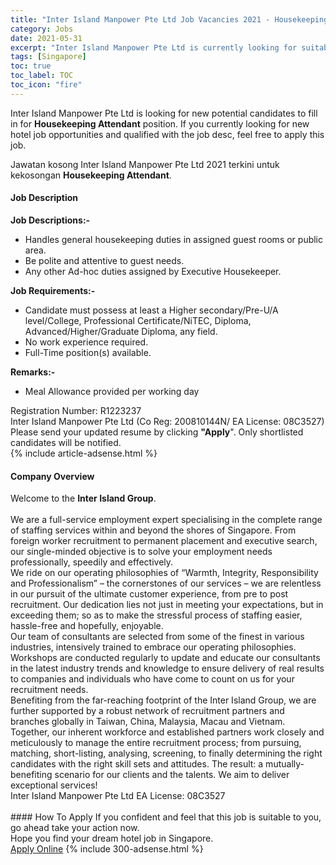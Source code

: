 ```yaml
---
title: "Inter Island Manpower Pte Ltd Job Vacancies 2021 - Housekeeping Attendant" 
category: Jobs 
date: 2021-05-31 
excerpt: "Inter Island Manpower Pte Ltd is currently looking for suitable person to fill in the Housekeeping Attendant which positioned at Singapore" 
tags: [Singapore] 
toc: true 
toc_label: TOC 
toc_icon: "fire" 
--- 
```


<p>Inter Island Manpower Pte Ltd is looking for new potential candidates to fill in for <b>Housekeeping Attendant</b> position. If you currently looking for new hotel job opportunities and qualified with the job desc, feel free to apply this job.
</p>Jawatan kosong Inter Island Manpower Pte Ltd 2021 terkini untuk kekosongan <b>Housekeeping Attendant</b>. 
<div><div><h4>Job Description</h4></div><div><div><span><div><div><strong>Job Descriptions:-</strong></div><ul><li>Handles general housekeeping duties in assigned guest rooms or public area.</li><li>Be polite and attentive to guest needs.</li><li>Any other Ad-hoc duties assigned by Executive Housekeeper.</li></ul><div><strong>Job Requirements:-</strong></div><ul><li>Candidate must possess at least a Higher secondary/Pre-U/A level/College, Professional Certificate/NiTEC, Diploma, Advanced/Higher/Graduate Diploma, any field.</li><li>No work experience required.</li><li>Full-Time position(s) available.</li></ul><div><strong>Remarks:-</strong></div><ul><li>Meal Allowance provided per working day</li></ul><div>Registration Number: R1223237<br>Inter Island Manpower Pte Ltd (Co Reg: 200810144N/ EA License: 08C3527)<br>Please send your updated resume by clicking <strong>"Apply</strong>". Only shortlisted candidates will be notified.</div></div></span></div></div></div> 
{% include article-adsense.html %} 
<div><div><h4>Company Overview</h4></div><div><div><span><div><div>
	Welcome to the <strong>Inter Island Group</strong>.</div>
<div>
<br>
	We are a full-service employment expert specialising in the complete range of staffing services within and beyond the shores of Singapore. From foreign worker recruitment to permanent placement and executive search, our single-minded objective is to solve your employment needs professionally, speedily and effectively.</div>
<div>
	We ride on our operating philosophies of &#8220;Warmth, Integrity, Responsibility and Professionalism&#8221; &#8211; the cornerstones of our services &#8211; we are relentless in our pursuit of the ultimate customer experience, from pre to post recruitment. Our dedication lies not just in meeting your expectations, but in exceeding them; so as to make the stressful process of staffing easier, hassle-free and hopefully, enjoyable.</div>
<div>
	Our team of consultants are selected from some of the finest in various industries, intensively trained to embrace our operating philosophies. Workshops are conducted regularly to update and educate our consultants in the latest industry trends and knowledge to ensure delivery of real results to companies and individuals who have come to count on us for your recruitment needs.</div>
<div>
	Benefiting from the far-reaching footprint of the Inter Island Group, we are further supported by a robust network of recruitment partners and branches globally in Taiwan, China, Malaysia, Macau and Vietnam.</div>
<div>
	Together, our inherent workforce and established partners work closely and meticulously to manage the entire recruitment process; from pursuing, matching, short-listing, analysing, screening, to finally determining the right candidates with the right skill sets and attitudes. The result: a mutually-benefiting scenario for our clients and the talents. We aim to deliver exceptional services!</div>
<div>
	Inter Island Manpower Pte Ltd EA License: 08C3527<br>
	&#160;</div></div></span></div></div></div> 
#### How To Apply 
If you confident and feel that this job is suitable to you, go ahead take your action now. <br/> 
Hope you find your dream hotel job in Singapore. <br/> 
<a href="https://www.jobstreet.com.my/en/job/housekeeping-attendant-8572740/origin/sg?jobId=jobstreet-sg-job-8572740" class="btn btn--info" target="_blank" rel="nofollow noopenner">Apply Online</a> 
{% include 300-adsense.html %} 